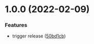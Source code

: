 # 1.0.0 (2022-02-09)


### Features

* trigger release ([50bd1cb](https://github.com/felix-kaestner/eslint-config/commit/50bd1cb288550fbaf25b63c0a68fcb2bed067286))
